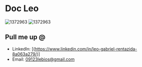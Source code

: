 # Doc Leo
![1372963](https://www.codewars.com/users/Doc-Leo/badges/large)
![1372963](https://github.com/user-attachments/assets/240330f1-031c-4622-99c7-e1d40f69d892)



## Pull me up @

- LinkedIn: [(https://www.linkedin.com/in/leo-gabriel-rentazida-8a063a279/)]
- Email: 09123lebios@gmail.com
